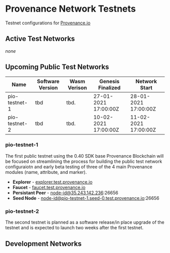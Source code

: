 # Provenance Network Testnets
Testnet configurations for [Provenance.io](https://provenance.io)

## Active Test Networks

_none_

## Upcoming Public Test Networks

| Name          | Software Version | Wasm Verison | Genesis Finalized    | Network Start        |
|---------------|------------------|--------------|----------------------|----------------------|
| pio-testnet-1 | tbd              | tbd.         | 27-01-2021 17:00:00Z | 28-01-2021 17:00:00Z |
| pio-testnet-2 | tbd              | tbd.         | 10-02-2021 17:00:00Z | 11-02-2021 17:00:00Z |


### pio-testnet-1

The first public testnet using the 0.40 SDK base Provenance Blockchain will be focused on streamlining the process for building the public test network configuraiotn and early beta testing of three of the 4 main Provenance modules (name, attribute, and marker).

- **Explorer** - [explorer.test.provenance.io](https://explorer.test.provenance.io)
- **Faucet** - [faucet.test.provenance.io](https://faucet.test.provenance.io)
- **Persistant Peer** - node-id@35.243.142.236:26656
- **Seed Node** - node-id@pio-testnet-1.seed-0.test.provenance.io:26656

### pio-testnet-2

The second testnet is planned as a software release/in place upgrade of the testnet and is expected to launch two weeks after the first testnet.

## Development Networks

